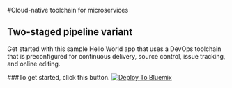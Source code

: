 #Cloud-native toolchain for microservices
## Two-staged pipeline variant

Get started with this sample Hello World app that uses a DevOps toolchain that is preconfigured for continuous delivery, source control,  issue tracking, and online editing. 

###To get started, click this button.
[![Deploy To Bluemix](https://bluemix.net/deploy/button.png)](https://daily-console.stage1.ng.bluemix.net/develop/setup/deploy/?repository=https%3A//github.com/HadarH/otc-onlinestore-standard-2-stages)
